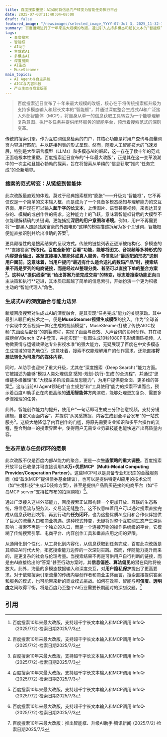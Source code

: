 ```yaml
---
title: 百度搜索重塑：AI如何将信息门户转变为智能任务执行平台
date: 2025-07-03T11:40:04+08:00
draft: false
featured_image: "/newsimages/selected_image_YYYY-07-Jul 3, 2025_11-32-18-019.jpg"
summary: 百度搜索进行了十年来最大规模的改版，通过引入支持多模态和超长文本的“智能框”，将搜索范式从提供链接转向直接给出答案和完成任务。此次更新深度融合了如MuseSteamer等先进生成式AI技术，实现了从信息获取到内容创作的无缝转化，并大规模接入超过1.8万个外部智能体（MCP），旨在构建一个能够处理复杂意图、提供闭环服务的智能生态系统，预示着搜索功能向更主动的AI代理人角色演进。
tags: 
  - 百度搜索
  - 智能框
  - AI助手
  - 生成式AI
  - 多模态AI
  - 深度搜索
  - AI生态
  - MuseSteamer
main_topics: 
  - AI Agent与自主系统
  - AIGC与内容科技
  - 产业生态与商业版图
---
```


> 百度搜索近日宣布了十年来最大规模的改版，核心在于将传统搜索框升级为支持多模态输入和超长文本的“智能框”，并通过深度整合生成式AI和广泛接入外部智能体（MCP），将自身从单一的信息获取工具转变为一个能够理解复杂意图、执行多任务并提供闭环服务的智能平台，预示着搜索范式的深刻变革。

传统的搜索引擎，作为互联网信息检索的门户，其核心功能是将用户查询与海量网页内容进行匹配，并以链接列表的形式呈现。然而，随着人工智能技术的飞速发展，特别是大型语言模型（LLMs）和多模态AI的崛起，这一存在了数十年的范式正面临根本性重塑。百度搜索近日宣布的“十年最大改版”，正是其在这一变革浪潮中的一次主动且雄心勃勃的探索，旨在将搜索从单纯的“信息获取”推向“任务完成”的全新境界。

### 搜索的范式转变：从链接到智能体

此次改版最直观的体现，莫过于经典搜索框的“膨胀”——升级为“智能框”，它不再仅仅是一个简单的文本输入框，而是成为了一个具备多模态感知与理解能力的交互界面。用户现在可以输入**超千字的长文本**，上传图片、语音甚至视频，来表达其复杂的、模糊的或创作性的需求。这种能力上的飞跃，意味着智能框背后的大模型不仅能理解精确的关键词，更能捕捉**深层的用户意图和语境**。例如，用户不再需要将“一部黑人照顾残疾富豪的外国电影”这样的模糊描述拆解为多个关键词，智能框便能直接识别并给出准确的答案[^1]。

更具颠覆性的是搜索结果的呈现方式。传统的链接列表正逐渐被结构化、多模态的**“直接答案”**所取代。百度全新的“百看”功能，能够将图文、音视频等多种形式的内容混合输出，甚至直接接入智能体或真人服务，将信息以“最适配的形态”送到用户面前。这意味着，当用户提问“最近有什么适合送礼的数码产品”时，搜索结果不再是罗列的电商链接，而是经过AI整理分类、甚至可以直接下单的整合方案[^1]。这种从“提供线索”到“给出答案乃至完成交易”的转变，标志着搜索功能正向**自主决策和执行**迈进，其本质已超越了简单的信息索引，开始扮演一个更为积极主动的“智能代理人”角色。

### 生成式AI的深度融合与能力边界

新版百度搜索对生成式AI的深度融合，是其实现“任务完成”能力的关键驱动。其中最引人瞩目的技术之一，便是**MuseSteamer视频生成模型**的接入。作为“全球首个实现中文音视频一体化生成的视频模型”，MuseSteamer打破了传统AIGC视频“先画面后配音”的割裂流程，实现了画面与音效、人声台词的协同创作。其在权威榜单VBench I2V中登顶，并能实现“一张图生成10秒1080P电影级画质视频，人物微表情与运镜效果达专业影视水准”的强大能力，无疑展现了百度在中文多模态生成领域的领先地位[^1]。这意味着，搜索不仅能理解用户的创作需求，还能直接**将想法转化为可发布的媒体内容**。

同时，AI助手也迎来了重大升级，尤其在“深度搜索（Deep Search）”能力方面。它被描述为能够“模拟人类处理信息‘感知-规划-执行-生成’的全流程”，并通过“思维链多级推理”和“大模型多阶段自主反思能力”，为用户提供更全面、更多维的答案[^1]。这与当前AI Agent领域对“自主规划”和“工具使用”能力的探索不谋而合，预示着百度AI助手正在向更高级的**通用智能体**方向演进，能够处理更加复杂、需要多步骤推理的任务。

此外，智能创作能力的提升，使用户“一句话即可生成三分钟创意视频，支持分镜编辑，自定义画面内容”，并提供“从灵感捕捉、内容生成到全平台发布”的一站式服务[^1]。这极大地降低了内容创作的门槛，将原先需要专业知识和多平台操作的流程，整合到单一的搜索界面中，使得用户无需专业剪辑技能也能快速产出高质量内容。

### 生态开放与任务闭环的愿景

此次改版不仅是百度内部AI能力的聚合，更是一次**生态策略的重大调整**。百度搜索开放平台已收录并可直接调用**1.8万+优质MCP（Multi-Modal Computing Provider/Cooperation Partner）**。这些MCP可以是具备专业知识库的金融服务商（如“盈米MCP”提供债券基金建议），也可以是提供特定AI应用的技术公司（如“生境科技”生成3D装修方案），甚至是提供产品购买链接的电商平台（如“千岛MCP server”支持拉布布的拍照购物）[^1]。

通过广泛接入这些外部能力，百度搜索正试图构建一个更加开放、互联的生态系统，将信息流与服务流、交易流无缝整合。这不仅意味着用户可以通过搜索直接完成从信息获取到决策、再到行动的**任务闭环**，也为这些优质AI应用和合作伙伴提供了巨大的流量入口和商业机遇。这种模式转变，无疑将对整个互联网生态产生深远影响：搜索不再是一个独立的入口，而是一个连接万物的操作系统级的平台，它模糊了传统搜索引擎、电商平台、内容创作工具和垂直应用之间的界限。

从通用化到个性化，从工具化到内容化，从信息获取到任务完成，百度此次改版是其顺应AI时代大势，拓宽搜索能力边界的一次深刻实践。然而，伴随能力提升而来的，是更复杂的社会与伦理考量。当搜索结果不再是可供用户自行判断的链接，而是由AI直接给出的“答案”甚至行动方案时，其**信息偏差、算法偏见**的潜在风险将被放大。此外，海量的多模态数据输入和深度交互，对**用户隐私保护**提出了更高要求。对于依赖搜索引擎流量的传统内容创作者和商业主体而言，搜索直接提供答案和服务的模式，也可能带来新的商业模式挑战。如何在效率、智能与**可信度、透明度**之间取得平衡，将是百度乃至整个AI行业需要长期面对的深刻议题。[^2]

## 引用
[^1]: 百度搜索10年来最大改版，支持超千字长文本输入和MCP调用·InfoQ·（2025/7/2）·检索日期2025/7/3
[^2]: 百度搜索10年来最大改版：推出智能框、升级AI助手·腾讯新闻·（2025/7/2）·检索日期2025/7/3
